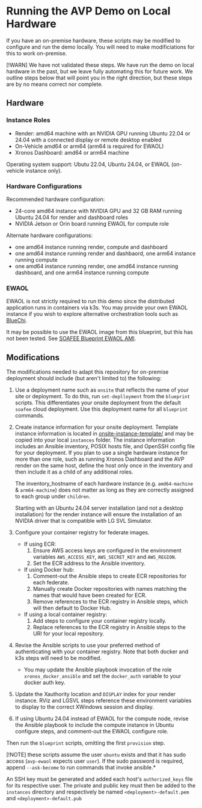 # Running the AVP Demo on Local Hardware

If you have an on-premise hardware, these scripts may be modified to configure and run the demo locally. You will need to make modificiations for this to work on-premise.

[!WARN] We have not validated these steps. We have run the demo on local hardware in the past, but we leave fully automating this for future work. We outline steps below that will point you in the right direction, but these steps are by no means correct nor complete.

## Hardware

### Instance Roles

- Render: amd64 machine with an NVIDIA GPU running Ubuntu 22.04 or 24.04 with a connected display or remote desktop enabled
- On-Vehicle amd64 or arm64 (arm64 is required for EWAOL)
- Xronos Dashboard: amd64 or arm64 machine

Operating system support: Ubutu 22.04, Ubuntu 24.04, or EWAOL (on-vehicle instance only).

### Hardware Configurations

Recommended hardware configuration:

- 24-core amd64 instance with NVIDIA GPU and 32 GB RAM running Ubuntu 24.04 for render and dashboard roles
- NVIDIA Jetson or Orin board running EWAOL for compute role

Alternate hardware configurations:

- one amd64 instance running render, compute and dashboard
- one amd64 instance running render and dashbaord, one arm64 instance running compute
- one amd64 instance running render, one amd64 instance running dashboard, and one arm64 instance running compute

### EWAOL

EWAOL is not strictly required to run this demo since the distributed application runs in containers via k3s. You may provide your own EWAOL instance if you wish to explore alternative orchestration tools such as [BlueChi](https://github.com/eclipse-bluechi/bluechi).

It may be possible to use the EWAOL image from this blueprint, but this has not been tested. See [SOAFEE Blueprint EWAOL AMI](ewaol-ami.md).

## Modifications

The modifications needed to adapt this repository for on-premise deployment should include (but aren't limited to) the following:

1. Use a deployment name such as `onsite` that reflects the name of your site or deployment.  To do this, run `set-deplloyment` from the `blueprint` scripts. This differentiates your onsite deployment from the default `soafee` cloud deployment. Use this deployment name for all `blueprint` commands.
1. Create instance information for your onsite deployment. Template instance information is located in [onsite-instance-template/](onsite-instance-template) and may be copied into your local `instances` folder. The instance information includes an Ansible inventory, POSIX hosts file, and OpenSSH config file for your deployment.
    If you plan to use a single hardware instance for more than one role, such as running Xronos Dashboard and the AVP render on the same host, define the host only once in the inventory and then include it as a child of any additional roles.

    The inventory_hostname of each hardware instance (e.g. `amd64-machine` & `arm64-machine`) does not matter as long as they are correctly assigned to each group under `children`.

    Starting with an Ubuntu 24.04 server installation (and not a desktop installation) for the render instance will ensure the installation of an NVIDIA driver that is compatible with LG SVL Simulator.
1. Configure your container registry for federate images.
    - If using ECR:
      1. Ensure AWS access keys are configured in the environment variables `AWS_ACCESS_KEY`, `AWS_SECRET_KEY` and `AWS_REGION`.
      1. Set the ECR address to the Ansible inventory.
    - If using Docker hub:
      1. Comment-out the Ansible steps to create ECR repositories for each federate.
      1. Manually create Docker repositories with names matching the names that would have been created for ECR.
      1. Remove references to the ECR registry in Ansible steps, which will then default to Docker Hub.
    - If using a local container registry:
      1. Add steps to configure your container registry locally.
      1. Replace references to the ECR registry in Ansible steps to the URI for your local repository.
1. Revise the Ansible scripts to use your preferred method of authenticating with your container registry. Note that both docker and k3s steps will need to be modified.
    - You may update the Ansible playbook invocation of the role `xronos_docker_ansible` and set the `docker_auth` variable to your docker auth key.
1. Update the Xauthority location and `DISPLAY` index for your render instance. RViz and LGSVL steps reference these environment variables to display to the correct XWindows session and display.
1. If using Ubuntu 24.04 instead of EWAOL for the compute node, revise the Ansible playbook to include the compute instance in Ubuntu configure steps, and comment-out the EWAOL configure role.

Then run the `blueprint` scripts, omitting the first `provision` step.

[!NOTE] these scripts assume the user `ubuntu` exists and that it has sudo access (`avp-ewaol` expects user `user`). If the sudo password is required, append `--ask-become` to run commands that invoke ansible.*

An SSH key must be generated and added each host's `authorized_keys` file for its respective user.  The private and public key must then be added to the `instances` directory and respectively be named `<deployment>-default.pem` and `<deployment>-default.pub`
